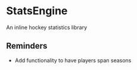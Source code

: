 # StatsEngine
An inline hockey statistics library

## Reminders
- Add functionality to have players span seasons

